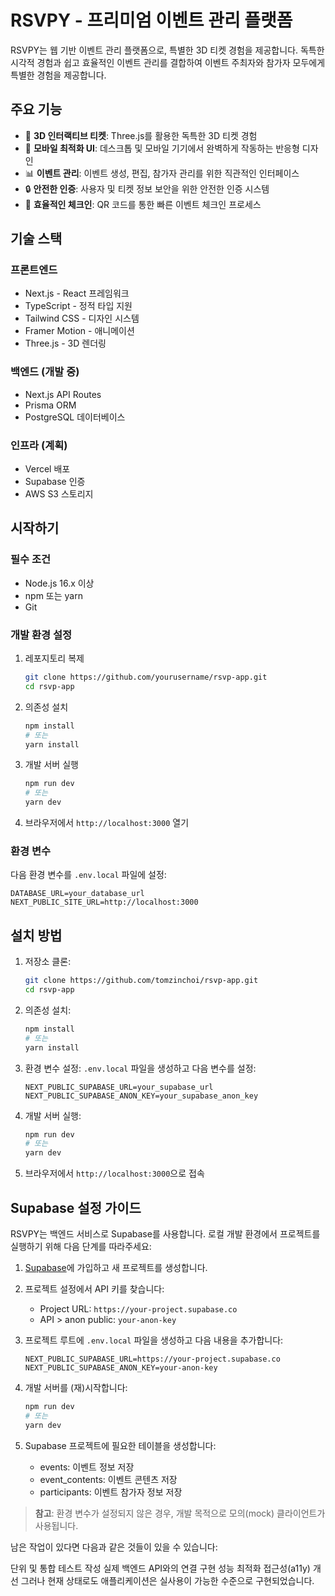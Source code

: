 # RSVPY - 프리미엄 이벤트 관리 플랫폼

RSVPY는 웹 기반 이벤트 관리 플랫폼으로, 특별한 3D 티켓 경험을 제공합니다. 독특한 시각적 경험과 쉽고 효율적인 이벤트 관리를 결합하여 이벤트 주최자와 참가자 모두에게 특별한 경험을 제공합니다.

## 주요 기능

- 🎫 **3D 인터랙티브 티켓**: Three.js를 활용한 독특한 3D 티켓 경험
- 📱 **모바일 최적화 UI**: 데스크톱 및 모바일 기기에서 완벽하게 작동하는 반응형 디자인
- 📊 **이벤트 관리**: 이벤트 생성, 편집, 참가자 관리를 위한 직관적인 인터페이스
- 🔒 **안전한 인증**: 사용자 및 티켓 정보 보안을 위한 안전한 인증 시스템
- 🚀 **효율적인 체크인**: QR 코드를 통한 빠른 이벤트 체크인 프로세스

## 기술 스택

### 프론트엔드
- Next.js - React 프레임워크
- TypeScript - 정적 타입 지원
- Tailwind CSS - 디자인 시스템
- Framer Motion - 애니메이션
- Three.js - 3D 렌더링

### 백엔드 (개발 중)
- Next.js API Routes
- Prisma ORM
- PostgreSQL 데이터베이스

### 인프라 (계획)
- Vercel 배포
- Supabase 인증
- AWS S3 스토리지

## 시작하기

### 필수 조건
- Node.js 16.x 이상
- npm 또는 yarn
- Git

### 개발 환경 설정
1. 레포지토리 복제
   ```bash
   git clone https://github.com/yourusername/rsvp-app.git
   cd rsvp-app
   ```

2. 의존성 설치
   ```bash
   npm install
   # 또는
   yarn install
   ```

3. 개발 서버 실행
   ```bash
   npm run dev
   # 또는
   yarn dev
   ```

4. 브라우저에서 `http://localhost:3000` 열기

### 환경 변수
다음 환경 변수를 `.env.local` 파일에 설정:

```
DATABASE_URL=your_database_url
NEXT_PUBLIC_SITE_URL=http://localhost:3000
```

## 설치 방법

1. 저장소 클론:
   ```bash
   git clone https://github.com/tomzinchoi/rsvp-app.git
   cd rsvp-app
   ```

2. 의존성 설치:
   ```bash
   npm install
   # 또는
   yarn install
   ```

3. 환경 변수 설정:
   `.env.local` 파일을 생성하고 다음 변수를 설정:
   ```
   NEXT_PUBLIC_SUPABASE_URL=your_supabase_url
   NEXT_PUBLIC_SUPABASE_ANON_KEY=your_supabase_anon_key
   ```

4. 개발 서버 실행:
   ```bash
   npm run dev
   # 또는
   yarn dev
   ```

5. 브라우저에서 `http://localhost:3000`으로 접속

## Supabase 설정 가이드

RSVPY는 백엔드 서비스로 Supabase를 사용합니다. 로컬 개발 환경에서 프로젝트를 실행하기 위해 다음 단계를 따라주세요:

1. [Supabase](https://supabase.com/)에 가입하고 새 프로젝트를 생성합니다.

2. 프로젝트 설정에서 API 키를 찾습니다:
   - Project URL: `https://your-project.supabase.co`
   - API > anon public: `your-anon-key`

3. 프로젝트 루트에 `.env.local` 파일을 생성하고 다음 내용을 추가합니다:
   ```
   NEXT_PUBLIC_SUPABASE_URL=https://your-project.supabase.co
   NEXT_PUBLIC_SUPABASE_ANON_KEY=your-anon-key
   ```

4. 개발 서버를 (재)시작합니다:
   ```bash
   npm run dev
   # 또는
   yarn dev
   ```

5. Supabase 프로젝트에 필요한 테이블을 생성합니다:
   - events: 이벤트 정보 저장
   - event_contents: 이벤트 콘텐츠 저장
   - participants: 이벤트 참가자 정보 저장

> **참고**: 환경 변수가 설정되지 않은 경우, 개발 목적으로 모의(mock) 클라이언트가 사용됩니다.

남은 작업이 있다면 다음과 같은 것들이 있을 수 있습니다:

단위 및 통합 테스트 작성
실제 백엔드 API와의 연결 구현
성능 최적화
접근성(a11y) 개선
그러나 현재 상태로도 애플리케이션은 실사용이 가능한 수준으로 구현되었습니다.
